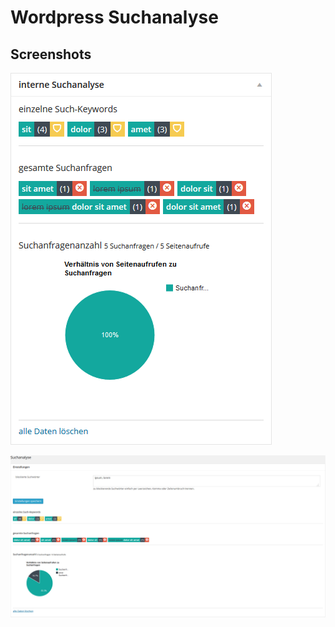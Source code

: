Wordpress Suchanalyse
==============

Screenshots
---

![Dashboard-Widget](https://raw.githubusercontent.com/Gummibeer/wp-suchanalyse/master/screens/screenshot-1.png "Dashboard-Widget")

![Options-Page](https://raw.githubusercontent.com/Gummibeer/wp-suchanalyse/master/screens/screenshot-2.png "Options-Page")
